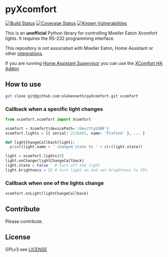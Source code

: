 # pyXcomfort
[![Build Status](https://travis-ci.org/olekenneth/pyXcomfort.svg?branch=master)](https://travis-ci.org/olekenneth/pyXcomfort)
[![Coverage Status](https://coveralls.io/repos/github/olekenneth/pyXcomfort/badge.svg?branch=master)](https://coveralls.io/github/olekenneth/pyXcomfort?branch=master)
[![Known Vulnerabilities](https://snyk.io/test/github/olekenneth/pyXcomfort/badge.svg?targetFile=requirements.txt)](https://snyk.io/test/github/olekenneth/pyXcomfort?targetFile=requirements.txt)

This is an **unofficial** Python library for controlling Moeller Eaton Xcomfort lights.
It requires the RS-232 programming interface. 

This repository is not associated with Moeller Eaton, Home Assistant or other [integrations](/integrations).

If you are running [Home Assistant Supervisor](https://www.home-assistant.io/hassio/) you can use the [XComfort HA Addon](https://github.com/olekenneth/hassio-addons)

## How to use

```bash
git clone git@github.com:olekenneth/pyXcomfort.git xcomfort
```

### Callback when a specific light changes
```python
from xcomfort.xcomfort import Xcomfort

xcomfort = Xcomfort(devicePath='/dev/ttyUSB0')
xcomfort.lights = [{ serial: 2118491, name: 'Plafond' }, ... ]

def lightChangeCallback(light):
  print(light.name + ' changed state to ' + str(light.state))

light = xcomfort.lights[0]
light.onChange(lightChangeCallback)
light.state = False   # turn off the light
light.brightness = 25 # turn light on and set brightness to 25%
```

### Callback when one of the lights change
```python
xcomfort.onLight(lightChangeCallback)
```

## Contribute

Please contribute.

## License

GPLv3 see [LICENSE](LICENSE)
